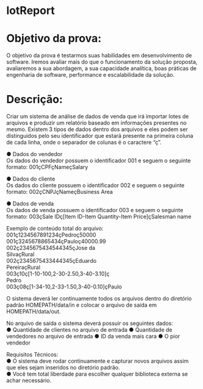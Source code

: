 # lotReport

# Objetivo da prova:

O objetivo da prova é testarmos suas habilidades em desenvolvimento de 
software. Iremos avaliar mais do que o funcionamento da solução proposta, 
avaliaremos a sua abordagem, a sua capacidade analítica, boas práticas de 
engenharia de software, performance e escalabilidade da solução. 

# Descrição:

Criar um sistema de análise de dados de venda que irá importar lotes de arquivos 
e produzir um relatório baseado em informações presentes no mesmo. 
Existem 3 tipos de dados dentro dos arquivos e eles podem ser distinguidos 
pelo seu identificador que estará presente na primeira coluna de cada linha, 
onde o separador de colunas é o caractere “ç”. 

● Dados do vendedor  
Os dados do vendedor possuem o identificador 001 e seguem o seguinte formato: 
001çCPFçNameçSalary 

● Dados do cliente  
Os dados do cliente possuem o identificador 002 e seguem o 
seguinte formato: 002çCNPJçNameçBusiness Area 

● Dados de venda  
Os dados de venda possuem o identificador 003 e seguem o 
seguinte formato: 003çSale IDç[Item ID-Item Quantity-Item 
Price]çSalesman name

Exemplo de conteúdo total do arquivo:  
001ç1234567891234çPedroç50000  
001ç3245678865434çPauloç40000.99  
002ç2345675434544345çJose da  
SilvaçRural  
002ç2345675433444345çEduardo  
PereiraçRural  
003ç10ç[1-10-100,2-30-2.50,3-40-3.10]ç  
Pedro  
003ç08ç[1-34-10,2-33-1.50,3-40-0.10]çPaulo

O sistema deverá ler continuamente todos os arquivos dentro do 
diretório padrão HOMEPATH/data/in e colocar o arquivo de saída em 
HOMEPATH/data/out. 

No arquivo de saída o sistema deverá possuir os seguintes dados:  
● Quantidade de clientes no arquivo de entrada 
● Quantidade de vendedores no arquivo de entrada 
● ID da venda mais cara 
● O pior vendedor

Requisitos Técnicos:  
● O sistema deve rodar continuamente e capturar novos arquivos assim que 
eles sejam inseridos no diretório padrão.  
● Você tem total liberdade para escolher qualquer biblioteca externa 
se achar necessário.
